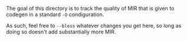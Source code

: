 The goal of this directory is to track the quality of MIR that is given to codegen in a standard `-O` condiguration.

As such, feel free to `--bless` whatever changes you get here, so long as doing so doesn't add substantially more MIR.
